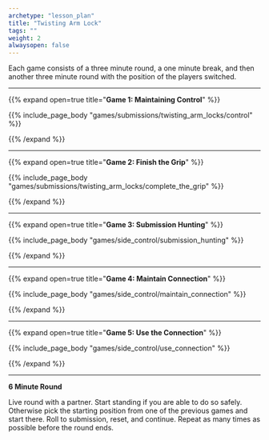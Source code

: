 ```yaml
--- 
archetype: "lesson_plan" 
title: "Twisting Arm Lock"
tags: ""
weight: 2
alwaysopen: false 
---
```


Each game consists of a three minute round, a one minute break, and then another three minute round with the position of the players switched. 

---
{{% expand open=true title="**Game 1: Maintaining Control**" %}}

{{% include_page_body "games/submissions/twisting_arm_locks/control" %}}

{{% /expand %}}

---
{{% expand open=true title="**Game 2: Finish the Grip**" %}}

{{% include_page_body "games/submissions/twisting_arm_locks/complete_the_grip" %}}

{{% /expand %}}

---
{{% expand open=true title="**Game 3: Submission Hunting**" %}}

{{% include_page_body "games/side_control/submission_hunting" %}}

{{% /expand %}}

---
{{% expand open=true title="**Game 4: Maintain Connection**" %}}

{{% include_page_body "games/side_control/maintain_connection" %}}

{{% /expand %}}

---
{{% expand open=true title="**Game 5: Use the Connection**" %}}


{{% include_page_body "games/side_control/use_connection" %}}

{{% /expand %}}

---
**6 Minute Round**

Live round with a partner. Start standing if you are able to do so safely. Otherwise pick the starting position from one of the previous games and start there. Roll to submission, reset, and continue. Repeat as many times as possible before the round ends. 



